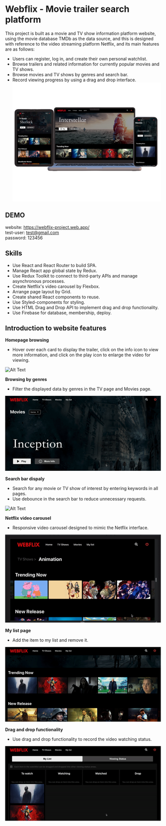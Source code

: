 # Webflix - Movie trailer search platform


This project is built as a movie and TV show information platform website, using the movie database TMDb as the data source, and this
is designed with reference to the video streaming platform Netflix, and its main features are as follows:

- Users can register, log in, and create their own personal watchlist.
- Browse trailers and related information for currently popular movies and TV shows.
- Browse movies and TV shows by genres and search bar.
- Record viewing progress by using a drag and drop interface.
![webflix](https://github.com/jillshenshen/webflix_project/blob/main/src/assets/webflixpng.png)

## DEMO
website: https://webflix-project.web.app/  
test-user: test@gmail.com  
password: 123456

## Skills
- Use React and React Router to build SPA.  
- Manage React app global state by Redux.  
- Use Redux Toolkit to connect to third-party APIs and manage asynchronous processes. 
- Create Netflix's video carousel by Flexbox.  
- Arrange page layout by Grid.  
- Create shared React components to reuse.  
- Use Styled-components for styling.  
- Use HTML Drag and Drop API to implement drag and drop functionality.  
- Use Firebase for database, membership, deploy.  


## Introduction to website features
**Homepage browsing**  
- Hover over each card to display the trailer, click on the info icon to view more information, and click on the play icon to enlarge the video for viewing.


![Alt Text](https://github.com/jillshenshen/webflix_project/blob/main/src/assets/webflix.gif)

**Browsing by genres** 
- Filter the displayed data by genres in the TV page and Movies page.  

![Alt Text](https://github.com/jillshenshen/webflix_project/blob/main/src/assets/genres.gif)

**Search bar dispaly** 
-  Search for any movie or TV show of interest by entering keywords in all pages.  
-  Use debounce in the search bar to reduce unnecessary requests. 

![Alt Text](https://github.com/jillshenshen/webflix_project/blob/main/src/assets/search.gif)


**Netflix video carousel**  
- Responsive video carousel designed to mimic the Netflix interface.

![Alt Text](https://github.com/jillshenshen/webflix_project/blob/main/src/assets/slider.gif)

**My list page**  
- Add the item to my list and remove it.

![Alt Text](https://github.com/jillshenshen/webflix_project/blob/main/src/assets/list.gif)

**Drag and drop functionality**  
- Use drag and drop functionality to record the video watching status.

![Alt Text](https://github.com/jillshenshen/webflix_project/blob/main/src/assets/drag.gif)



